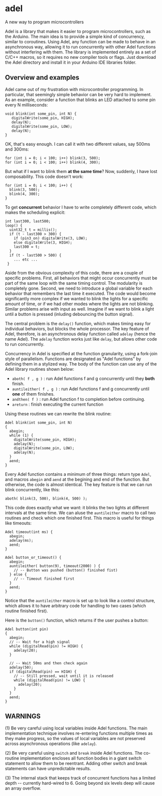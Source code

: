 # adel
A new way to program microcontrollers

Adel is a library that makes it easier to program microcontrollers, such as the Arduino. The main idea is to provide a simple kind of concurrency, similar to coroutines. Using Adel, any function can be made to behave in an asynchronous way, allowing it to run concurrently with other Adel functions without interfering with them. The library is implemented entirely as a set of C/C++ macros, so it requires no new compiler tools or flags. Just download the Adel directory and install it in your Arduino IDE libraries folder.

## Overview and examples

Adel came out of my frustration with microcontroller programming. In particular, that seemingly simple behavior can be very hard to implement. As an example, consider a function that blinks an LED attached to some pin every N milliseconds:

    void blink(int some_pin, int N) {
       digitalWrite(some_pin, HIGH);
       delay(N);
       digitalWrite(some_pin, LOW);
       delay(N);
    }

OK, that's easy enough. I can call it with two different values, say 500ms and 300ms:

    for (int i = 0; i < 100; i++) blink(3, 500);
    for (int i = 0; i < 100; i++) blink(4, 300);

But what if I want to blink them **at the same time**? Now, suddenly, I have lost composability. This code doesn't work:

    for (int i = 0; i < 100; i++) {
      blink(3, 500);
      blink(4, 300);
    }

To get **concurrent** behavior I have to write completely different code, which makes the scheduling explicit:

    int last300, last500;
    loop() {
      uint32_t t = millis();
      if (t - last300 > 300) {
        if (pin3_on) digitalWrite(3, LOW);
        else digitalWrite(3, HIGH);
        last300 = t;
      }
      if (t - last500 > 500) {
        ... etc ...
     }

Aside from the obvious complexity of this code, there are a couple of specific problems. First, all behaviors that might occur concurrently must be part of the same loop with the same timing control. The modularity is completely gone. Second, we need to introduce a global variable for each behavior that remembers the last time it executed. The code would become significantly more complex if we wanted to blink the lights for a specific amount of time, or if we had other modes where the lights are not blinking. Similar problems arise with input as well. Imagine if we want to blink a light until a button is pressed (inluding debouncing the button signal). 

The central problem is the `delay()` function, which makes timing easy for individual behaviors, but blocks the whole processor. The key feature of Adel, therefore, is an asynchronous delay function called `adelay` (hence the name Adel). The `adelay` function works just like `delay`, but allows other code to run concurrently. 

Concurrency in Adel is specified at the function granularity, using a fork-join style of parallelism. Functions are designated as "Adel functions" by defining them in a stylized way. The body of the function can use any of the Adel library routines shown below:

* `aboth( f , g )` : run Adel functions f and g concurrently until they **both** finish.
* `auntileither( f , g )` : run Adel functions f and g concurrently until **one** of them finishes.
* `andthen( f )` : run Adel function f to completion before continuing.
* `areturn` : finish executing the current function

Using these routines we can rewrite the blink routine:

    Adel blink(int some_pin, int N) 
    {
      abegin;
      while (1) {
        digitalWrite(some_pin, HIGH);
        adelay(N);
        digitalWrite(some_pin, LOW);
        adelay(N);
      }
      aend;
    }

Every Adel function contains a minimum of three things: return type `Adel`, and macros `abegin` and `aend` at the begining and end of the function. But otherwise, the code is almost identical. The key feature is that we can run blink concurrently, like this:

    aboth( blink(3, 500), blink(4, 500) );

This code does exactly what we want: it blinks the two lights at different intervals at the same time. We can aluse the `auntileither` macro to call two routines and check which one finished first. This macro is useful for things like timeouts:

    Adel timeout(int ms) {
      abegin;
      adelay(ms);
      aend;
    }
    
    Adel button_or_timeout() {
      abegin;
      auntileither( button(9), timeout(2000) ) {
        // -- Button was pushed (button() finished fist)
      } else {
        // -- Timeout finished first
      }
      aend;
    }

Notice that the `auntileither` macro is set up to look like a control structure, which allows it to have arbitrary code for handling to two cases (which routine finished first).

Here is the `button()` function, which returns if the user pushes a button:

    Adel button(int pin)
    {
      abegin;
      // -- Wait for a high signal
      while (digitalRead(pin) != HIGH) {
        adelay(20);
      }
      
      // -- Wait 50ms and then check again
      adelay(50);
      if (digitalRead(pin) == HIGH) {
        // -- Still pressed, wait until it is released
        while (digitalRead(pin) != LOW) {
          adelay(20);
        }
      }
      aend;
    }

## WARNINGS

(1) Be very careful using local variables inside Adel functions. The main implementation technique involves re-entering functions multiple times as they make progress, so the values of local variables are not preserved across asynchronous operations (like `adelay`).

(2) Be very careful using `switch` and `break` inside Adel functions. The co-routine implementation encloses all function bodies in a giant switch statement to allow them to be reentrant. Adding other switch and break statements can have unpredictable results.

(3) The internal stack that keeps track of concurrent functions has a limited depth -- currently hard-wired to 6. Going beyond six levels deep will cause an array overflow.

